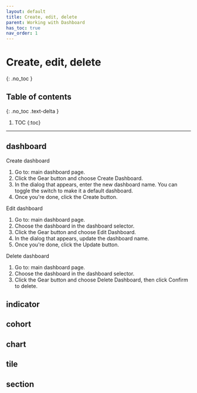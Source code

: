 ```yaml
---
layout: default
title: Create, edit, delete
parent: Working with Dashboard
has_toc: true
nav_order: 1
---
```


# Create, edit, delete
{: .no_toc }

## Table of contents
{: .no_toc .text-delta }

1. TOC
{:toc}

---

## dashboard

Create dashboard
1. Go to: main dashboard page.
2. Click the Gear button and choose Create Dashboard.
3. In the dialog that appears, enter the new dashboard name. You can toggle the switch to make it a default dashboard.
4. Once you're done, click the Create button.

Edit dashboard
1. Go to: main dashboard page.
2. Choose the dashboard in the dashboard selector.
3. Click the Gear button and choose Edit Dashboard.
4. In the dialog that appears, update the dashboard name.
5. Once you're done, click the Update button.

Delete dashboard
1. Go to: main dashboard page.
2. Choose the dashboard in the dashboard selector.
3. Click the Gear button and choose Delete Dashboard, then click Confirm to delete.

## indicator
## cohort
## chart
## tile
## section
